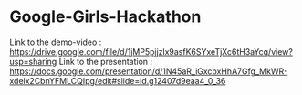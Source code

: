 # Google-Girls-Hackathon

Link to the demo-video : https://drive.google.com/file/d/1jMP5pjjzlx9asfK6SYxeTjXc6tH3aYcq/view?usp=sharing
Link to the presentation : https://docs.google.com/presentation/d/1N45aR_iGxcbxHhA7Gfg_MkWR-xdelx2CbnYFMLCQIpg/edit#slide=id.g12407d9eaa4_0_36
